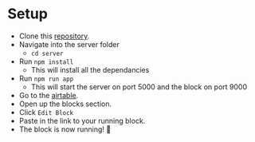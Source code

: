 # Setup
- Clone this [repository](https://github.com/ClickPop/airtable-block.git).
- Navigate into the server folder
  - `cd server`
- Run `npm install`
  - This will install all the dependancies
- Run `npm run app`
  - This will start the server on port 5000 and the block on port 9000
- Go to the [airtable](https://airtable.com/tbl9DlGJWKXJRtKLt/viwQOAFoMbHebReKX?blocks=bip9QVfXORoeicyfY).
- Open up the blocks section.
- Click `Edit Block`
- Paste in the link to your running block.
- The block is now running! 🎉